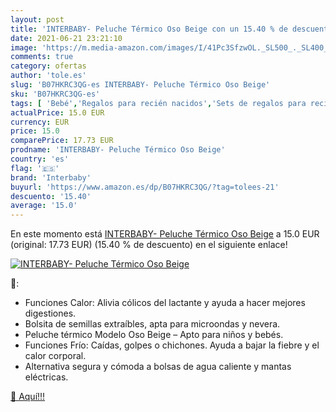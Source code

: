 ```yaml
---
layout: post
title: 'INTERBABY- Peluche Térmico Oso Beige con un 15.40 % de descuento'
date: 2021-06-21 23:21:10
image: 'https://m.media-amazon.com/images/I/41Pc3SfzwOL._SL500_._SL400_.jpg'
comments: true
category: ofertas
author: 'tole.es'
slug: 'B07HKRC3QG-es INTERBABY- Peluche Térmico Oso Beige'
sku: 'B07HKRC3QG-es'
tags: [ 'Bebé','Regalos para recién nacidos','Sets de regalos para recién nacidos','interbaby','peluche', ]
actualPrice: 15.0 EUR
currency: EUR
price: 15.0
comparePrice: 17.73 EUR
prodname: 'INTERBABY- Peluche Térmico Oso Beige'
country: 'es'
flag: '🇪🇸'
brand: 'Interbaby'
buyurl: 'https://www.amazon.es/dp/B07HKRC3QG/?tag=tolees-21'
descuento: '15.40'
average: '15.0'
---
```


En este momento está [INTERBABY- Peluche Térmico Oso Beige](https://www.amazon.es/dp/B07HKRC3QG/?tag=tolees-21) a 15.0 EUR (original: 17.73 EUR) (15.40 %  de descuento) en el siguiente enlace!

[![INTERBABY- Peluche Térmico Oso Beige](https://m.media-amazon.com/images/I/41Pc3SfzwOL._SL500_._SL400_.jpg)](https://www.amazon.es/dp/B07HKRC3QG/?tag=tolees-21)

🔎:

- Funciones Calor: Alivia cólicos del lactante y ayuda a hacer mejores digestiones.
- Bolsita de semillas extraíbles, apta para microondas y nevera.
- Peluche térmico Modelo Oso Beige – Apto para niños y bebés.
- Funciones Frío: Caídas, golpes o chichones. Ayuda a bajar la fiebre y el calor corporal.
- Alternativa segura y cómoda a bolsas de agua caliente y mantas eléctricas.

[🛒 Aquí!!!](https://www.amazon.es/dp/B07HKRC3QG/?tag=tolees-21)
